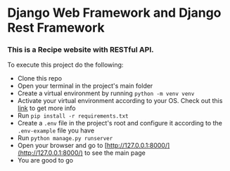 # Django Web Framework and Django Rest Framework
### This is a Recipe website with RESTful API.

To execute this project do the following:
- Clone this repo
- Open your terminal in the project's main folder
- Create a virtual environment by running ```python -m venv venv```
- Activate your virtual environment according to your OS. Check out this [link](https://python.land/virtual-environments/virtualenv) to get more info
- Run ```pip install -r requirements.txt```
- Create a ```.env``` file in the project's root and configure it according to the ```.env-example``` file you have
- Run ```python manage.py runserver```
- Open your browser and go to [http://127.0.0.1:8000/](http://127.0.0.1:8000/) to see the main page
- You are good to go
